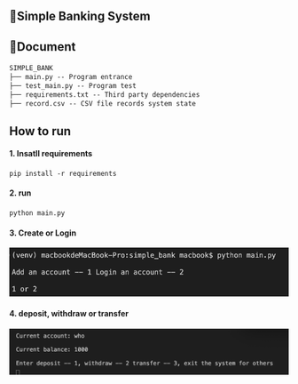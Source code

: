 ## 🏦Simple Banking System
## 💾Document
``` python3
SIMPLE_BANK
├── main.py -- Program entrance
├── test_main.py -- Program test
├── requirements.txt -- Third party dependencies
├── record.csv -- CSV file records system state

```
## How to run
#### 1. Insatll requirements
``` python3
pip install -r requirements
```
#### 2. run
``` python3
python main.py
```
#### 3. Create or Login
![alt text](photo/image.png)
#### 4. deposit, withdraw or transfer
![alt text](photo/image-1.png)